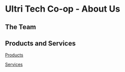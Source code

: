 <script setup>
import { VPTeamMembers } from 'vitepress/theme'

const members = [
  {
    avatar: 'https://handbook.opensociocracy.org/team/brian.jpg',
    name: 'Brian Winkers',
    title: 'Founding Member',
    links: [
      { icon: 'github', link: 'https://github.com/bwinkers' },
      { icon: 'linkedin', link: 'https://www.linkedin.com/in/bwinkers/' }
    ],
    desc: 'Over 35 years experience with startups, community building and web development.'
  },
  {
    avatar: 'https://handbook.opensociocracy.org/team/will.png',
    name: 'Will Stedden',
    title: 'Founding Member',
    links: [
      { icon: 'github', link: 'https://github.com/stedn' },
      { icon: 'mastodon', link: 'https://sigmoid.social/@bonkerfield' },
      { icon: 'linkedin', link: 'https://linkedin.com/in/willstedden' }
    ],
    desc: 'Likes to build things, has a passion for economic democracy and getting stuff done.'
  },
  {
    avatar: 'https://www.ultri.com/team/diego.jpeg',
    name: 'Diego Acevedo',
    title: 'Founding Member',
    links: [
      { icon: 'linkedin', link: 'https://www.linkedin.com/in/diegoacevedonetwork/' }
    ],
    desc: 'Democratic workplace advocate.'
  },
]
</script>

# Ultri Tech Co-op - About Us

## The Team

<VPTeamMembers size="small" :members="members" />

## Products and Services

[Products](/tech-coop-products/)

[Services](/tech-coop-services/)
